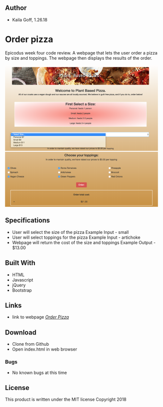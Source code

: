 ## Author
  * Kaila Goff, 1.26.18

# Order pizza

Epicodus week four code review. A webpage that lets the user order a pizza by size and toppings. The webpage then displays the results of the order.

<kbd><img src="img/screenshot.png" alt=""></kbd>
<kbd><img src="img/screenshot1.png" alt=""></kbd>

## Specifications
  * User will select the size of the pizza
      Example Input - small
  * User will select toppings for the pizza
      Example Input - artichoke
  * Webpage will return the cost of the size and toppings
      Example Output - $13.00

## Built With
  * HTML
  * Javascript
  * jQuery
  * Bootstrap

## Links
  * link to webpage _<a href="https://kailagoff.github.io/order-pizza/" >Order Pizza</a>_

## Download
  * Clone from Github
  * Open index.html in web browser

### Bugs
  * No known bugs at this time

## License
This product is written under the MIT license
Copyright 2018
